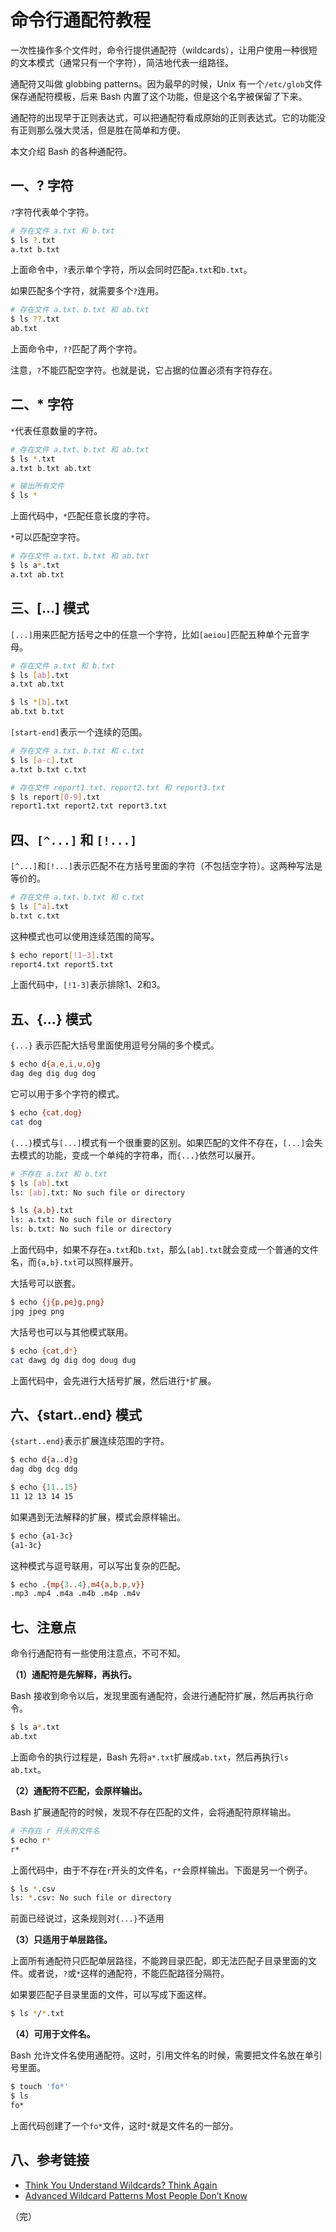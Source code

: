 # 命令行通配符教程

一次性操作多个文件时，命令行提供通配符（wildcards），让用户使用一种很短的文本模式（通常只有一个字符），简洁地代表一组路径。

通配符又叫做 globbing patterns。因为最早的时候，Unix 有一个`/etc/glob`文件保存通配符模板，后来 Bash 内置了这个功能，但是这个名字被保留了下来。

通配符的出现早于正则表达式，可以把通配符看成原始的正则表达式。它的功能没有正则那么强大灵活，但是胜在简单和方便。

本文介绍 Bash 的各种通配符。

## 一、? 字符

`?`字符代表单个字符。

```bash
# 存在文件 a.txt 和 b.txt
$ ls ?.txt
a.txt b.txt
```

上面命令中，`?`表示单个字符，所以会同时匹配`a.txt`和`b.txt`。

如果匹配多个字符，就需要多个`?`连用。

```bash
# 存在文件 a.txt、b.txt 和 ab.txt
$ ls ??.txt
ab.txt
```

上面命令中，`??`匹配了两个字符。

注意，`?`不能匹配空字符。也就是说，它占据的位置必须有字符存在。

## 二、* 字符

`*`代表任意数量的字符。

```bash
# 存在文件 a.txt、b.txt 和 ab.txt
$ ls *.txt
a.txt b.txt ab.txt

# 输出所有文件
$ ls *
```

上面代码中，`*`匹配任意长度的字符。

`*`可以匹配空字符。

```bash
# 存在文件 a.txt、b.txt 和 ab.txt
$ ls a*.txt
a.txt ab.txt
```

## 三、[...] 模式

`[...]`用来匹配方括号之中的任意一个字符，比如`[aeiou]`匹配五种单个元音字母。

```bash
# 存在文件 a.txt 和 b.txt
$ ls [ab].txt
a.txt ab.txt

$ ls *[b].txt
ab.txt b.txt
```

`[start-end]`表示一个连续的范围。

```bash
# 存在文件 a.txt、b.txt 和 c.txt
$ ls [a-c].txt
a.txt b.txt c.txt

# 存在文件 report1.txt、report2.txt 和 report3.txt
$ ls report[0-9].txt
report1.txt report2.txt report3.txt
```

## 四、`[^...]` 和 `[!...]` 

`[^...]`和`[!...]`表示匹配不在方括号里面的字符（不包括空字符）。这两种写法是等价的。

```bash
# 存在文件 a.txt、b.txt 和 c.txt
$ ls [^a].txt
b.txt c.txt
```

这种模式也可以使用连续范围的简写。

```bash
$ echo report[!1–3].txt
report4.txt report5.txt
```

上面代码中，`[!1-3]`表示排除1、2和3。

## 五、{...} 模式

`{...}` 表示匹配大括号里面使用逗号分隔的多个模式。

```bash
$ echo d{a,e,i,u,o}g
dag deg dig dug dog
```

它可以用于多个字符的模式。

```bash
$ echo {cat,dog}
cat dog
```

`{...}`模式与`[...]`模式有一个很重要的区别。如果匹配的文件不存在，`[...]`会失去模式的功能，变成一个单纯的字符串，而`{...}`依然可以展开。

```bash
# 不存在 a.txt 和 b.txt
$ ls [ab].txt
ls: [ab].txt: No such file or directory

$ ls {a,b}.txt
ls: a.txt: No such file or directory
ls: b.txt: No such file or directory
```

上面代码中，如果不存在`a.txt`和`b.txt`，那么`[ab].txt`就会变成一个普通的文件名，而`{a,b}.txt`可以照样展开。

大括号可以嵌套。

```bash
$ echo {j{p,pe}g,png}
jpg jpeg png
```

大括号也可以与其他模式联用。

```bash
$ echo {cat,d*}
cat dawg dg dig dog doug dug
```

上面代码中，会先进行大括号扩展，然后进行`*`扩展。

## 六、{start..end} 模式

`{start..end}`表示扩展连续范围的字符。

```bash
$ echo d{a..d}g
dag dbg dcg ddg

$ echo {11..15}
11 12 13 14 15
```

如果遇到无法解释的扩展，模式会原样输出。

```bash
$ echo {a1-3c}
{a1-3c}
```

这种模式与逗号联用，可以写出复杂的匹配。

```bash
$ echo .{mp{3..4},m4{a,b,p,v}}
.mp3 .mp4 .m4a .m4b .m4p .m4v
```

## 七、注意点

命令行通配符有一些使用注意点，不可不知。

**（1）通配符是先解释，再执行。**

Bash 接收到命令以后，发现里面有通配符，会进行通配符扩展，然后再执行命令。

```bash
$ ls a*.txt
ab.txt
```

上面命令的执行过程是，Bash 先将`a*.txt`扩展成`ab.txt`，然后再执行`ls ab.txt`。

**（2）通配符不匹配，会原样输出。**

Bash 扩展通配符的时候，发现不存在匹配的文件，会将通配符原样输出。

```bash
# 不存在 r 开头的文件名
$ echo r*
r*
```

上面代码中，由于不存在`r`开头的文件名，`r*`会原样输出。下面是另一个例子。

```bash
$ ls *.csv
ls: *.csv: No such file or directory
``` 

前面已经说过，这条规则对`{...}`不适用

**（3）只适用于单层路径。**

上面所有通配符只匹配单层路径，不能跨目录匹配，即无法匹配子目录里面的文件。或者说，`?`或`*`这样的通配符，不能匹配路径分隔符。

如果要匹配子目录里面的文件，可以写成下面这样。

```bash
$ ls */*.txt
```

**（4）可用于文件名。**

Bash 允许文件名使用通配符。这时，引用文件名的时候，需要把文件名放在单引号里面。

```bash
$ touch 'fo*'
$ ls
fo*
```

上面代码创建了一个`fo*`文件，这时`*`就是文件名的一部分。

## 八、参考链接

- [Think You Understand Wildcards? Think Again](https://medium.com/@leedowthwaite/why-most-people-only-think-they-understand-wildcards-63bb9c2024ab)
- [Advanced Wildcard Patterns Most People Don’t Know](https://appcodelabs.com/advanced-wildcard-patterns-most-people-dont-know)

（完）


